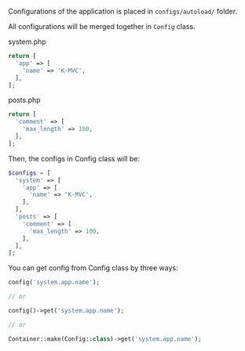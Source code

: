 Configurations of the application is placed in `configs/autoload/` folder.

All configurations will be merged together in `Config` class.

system.php
```php
return [
  'app' => [
    'name' => 'K-MVC',
  ],
];
```

posts.php
```php
return [
  'comment' => [
    'max_length' => 100,
  ],
];
```

Then, the configs in Config class will be:
```php
$configs = [
  'system' => [
    'app' => [
      'name' => 'K-MVC',
    ],
  ],
  'posts' => [
    'comment' => [
      'max_length' => 100,
    ],
  ],
];
```

You can get config from Config class by three ways:
```php
config('system.app.name');

// or

config()->get('system.app.name');

// or

Container::make(Config::class)->get('system.app.name');
```

